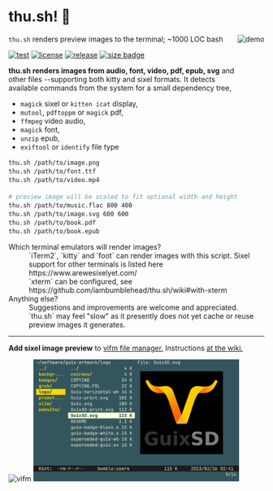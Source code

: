 # thu.sh! 🚀

<img align="right" src="./test/render-for.demo.gif" alt="demo" height="280">

`thu.sh` renders preview images to the terminal; ~1000 LOC bash

[![test][1]][0] [![license][3]][2] [![release][5]][4] [![][7]][6]

**thu.sh renders images from audio, font, video, pdf, epub, svg** and other files --supporting both kitty and sixel formats. It detects available commands from the system for a small dependency tree,
 * `magick` sixel or `kitten icat` display,
 * `mutool`, `pdftoppm` or `magick` pdf,
 * `ffmpeg` video audio,
 * `magick` font,
 * `unzip` epub,
 * `exiftool` or `identify` file type


```bash
thu.sh /path/to/image.png
thu.sh /path/to/font.ttf
thu.sh /path/to/video.mp4

# preview image will be scaled to fit optional width and height params
thu.sh /path/to/music.flac 800 400
thu.sh /path/to/image.svg 600 600
thu.sh /path/to/book.pdf
thu.sh /path/to/book.epub
```

<dl>
  <dt>Which terminal emulators will render images?</dt>
  <dd>`iTerm2`, `kitty` and `foot` can render images with this script. Sixel support for other terminals is listed here https://www.arewesixelyet.com/</dd>
  <dd>`xterm` can be configured, see https://github.com/iambumblehead/thu.sh/wiki#with-xterm</dd>
  <dt>Anything else?</dt>
  <dd>Suggestions and improvements are welcome and appreciated. `thu.sh` may feel "slow" as it presently does not yet cache or reuse preview images it generates.</dd>
</dl>


[0]: https://github.com/iambumblehead/thu.sh/workflows "test link"
[1]: https://github.com/iambumblehead/thu.sh/workflows/test/badge.svg "test badge"
[2]: ./LICENSE.md "license link"
[3]: https://img.shields.io/badge/license-GPLv3-blue.svg "license badge"
[4]: https://github.com/iambumblehead/thu.sh/releases "release link"
[5]: https://img.shields.io/github/release/iambumblehead/thu.sh.svg "release badge"
[6]: ./thu.sh "thu.sh"
[7]: https://img.badgesize.io/iambumblehead/thu.sh/main/thu.sh.svg?compression=gzip "size badge"

----------------------------------------------

**Add sixel image preview** to [vifm file manager.][10] Instructions [at the wiki.][11]

<div align="left">
<img src="./test/render-for-vifm.gif" alt="vifm" height="240px"> <img src="./test/render-for-miller.png" alt="vifm" height="240px">
</div>


[10]: https://github.com/vifm/vifm
[11]: https://github.com/iambumblehead/thu.sh/wiki
